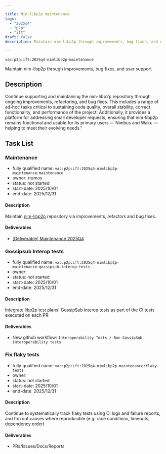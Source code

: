 ```yaml
---

title: Nim-libp2p maintenance
tags:
  - "2025q4"
  - "p2p"
  - "ift"
draft: false
description: Maintain nim-libp2p through improvements, bug fixes, and user support

---
```


`vac:p2p:ift:2025q4-nimlibp2p-maintenance`

Maintain nim-libp2p through improvements, bug fixes, and user support

## Description

Continue supporting and maintaining the nim-libp2p repository through ongoing improvements, refactoring, and bug fixes.
This includes a range of ad-hoc tasks critical to sustaining code quality, overall stability, correct functionality,
and performance of the project.
Additionally, it provides a platform for addressing small developer requests,
ensuring that nim-libp2p remains functional and usable for its primary users — Nimbus and Waku — helping to meet their evolving needs."

## Task List

### Maintenance

* fully qualified name: `vac:p2p:ift:2025q4-nimlibp2p-maintenance:maintenance`
* owner: rramos
* status: not started
* start-date: 2025/10/01
* end-date: 2025/12/31

#### Description
Maintain [nim-libp2p](https://github.com/vacp2p/nim-libp2p) repository via improvements, refactors and bug fixes.

#### Deliverables
- [[Deliverable] Maintenance 2025Q4](TODO)


### Gossipsub Interop tests

* fully qualified name: `vac:p2p:ift:2025q4-nimlibp2p-maintenance:gossipsub-interop-tests`
* owner: 
* status: not started
* start-date: 2025/10/01
* end-date: 2025/12/31

#### Description
Integrate libp2p test plans' [GossipSub interop tests](https://github.com/libp2p/test-plans/tree/master/gossipsub-interop) as part of the CI tests executed on each PR 

#### Deliverables
- New github workflow: `Interoperability Tests / Run GossipSub interoperability tests`


### Fix flaky tests

* fully qualified name: `vac:p2p:ift:2025q4-nimlibp2p-maintenance:flaky-tests`
* owner: 
* status: not started
* start-date: 2025/10/01
* end-date: 2025/12/31

#### Description
Continue to systematically track flaky tests using CI logs and failure reports, 
and fix root causes where reproducible (e.g. race conditions, timeouts, dependency order)

#### Deliverables
- PRs/Issues/Docs/Reports
